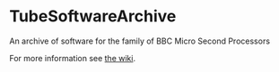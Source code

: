 # TubeSoftwareArchive

An archive of software for the family of BBC Micro Second Processors

For more information see [the wiki](https://github.com/hoglet67/TubeSoftwareArchive/wiki).
